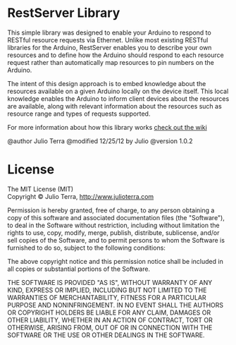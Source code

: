 RestServer Library
==================
   
This simple library was designed to enable your Arduino to respond to RESTful resource requests via Ethernet. Unlike most existing RESTful libraries for the Arduino, RestServer enables you to describe your own resources and to define how the Arduino should respond to each resource request rather than automatically map resources to pin numbers on the Arduino.  
  
The intent of this design approach is to embed knowledge about the resources available on a given Arduino locally on the device itself. This local knowledge enables the Arduino to inform client devices about the resources are available, along with relevant information about the resources such as resource range and types of requests supported.  
  
For more information about how this library works [check out the wiki](https://github.com/julioterra/Arduino_Rest_Server/wiki)
   
@author Julio Terra
@modified 12/25/12 by Julio
@version 1.0.2

  
License  
=======  
  
The MIT License (MIT)  
Copyright © Julio Terra, http://www.julioterra.com

Permission is hereby granted, free of charge, to any person obtaining a copy of this software and associated documentation files (the "Software"), to deal in the Software without restriction, including without limitation the rights to use, copy, modify, merge, publish, distribute, sublicense, and/or sell copies of the Software, and to permit persons to whom the Software is furnished to do so, subject to the following conditions:  
  
The above copyright notice and this permission notice shall be included in all copies or substantial portions of the Software.  
  
THE SOFTWARE IS PROVIDED "AS IS", WITHOUT WARRANTY OF ANY KIND, EXPRESS OR IMPLIED, INCLUDING BUT NOT LIMITED TO THE WARRANTIES OF MERCHANTABILITY, FITNESS FOR A PARTICULAR PURPOSE AND NONINFRINGEMENT. IN NO EVENT SHALL THE AUTHORS OR COPYRIGHT HOLDERS BE LIABLE FOR ANY CLAIM, DAMAGES OR OTHER LIABILITY, WHETHER IN AN ACTION OF CONTRACT, TORT OR OTHERWISE, ARISING FROM, OUT OF OR IN CONNECTION WITH THE SOFTWARE OR THE USE OR OTHER DEALINGS IN THE SOFTWARE.  